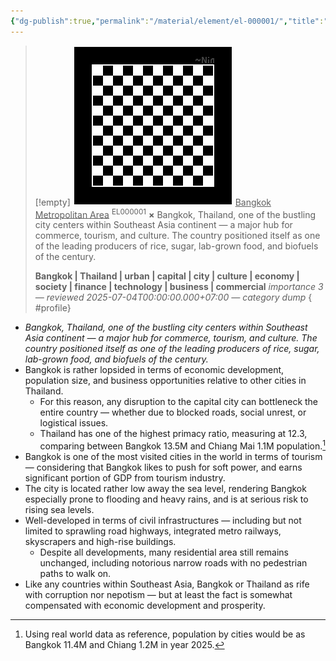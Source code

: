 ```yaml
---
{"dg-publish":true,"permalink":"/material/element/el-000001/","title":"Bangkok Metropolitan Area","tags":["-element"]}
---
```


>[!empty]
> ![RESOURCE/ASSET/OTHER/PlaceholderIcon.png|icon](/img/user/RESOURCE/ASSET/OTHER/PlaceholderIcon.png) <u class="title">Bangkok Metropolitan Area</u> <sup class="title">EL000001</sup> <b class="title">×</b>
> Bangkok, Thailand, one of the bustling city centers within Southeast Asia continent — a major hub for commerce, tourism, and culture. The country positioned itself as one of the leading producers of rice, sugar, lab-grown food, and biofuels of the century.
> 
> <b>Bangkok | Thailand | urban | capital | city | culture | economy | society | finance | technology | business | commercial</b>
> <i class="small">importance 3 — reviewed 2025-07-04T00:00:00.000+07:00 — category dump</i>
{ #profile}


- *Bangkok, Thailand, one of the bustling city centers within Southeast Asia continent — a major hub for commerce, tourism, and culture. The country positioned itself as one of the leading producers of rice, sugar, lab-grown food, and biofuels of the century.*
- Bangkok is rather lopsided in terms of economic development, population size, and business opportunities relative to other cities in Thailand.
	- For this reason, any disruption to the capital city can bottleneck the entire country — whether due to blocked roads, social unrest, or logistical issues.
	- Thailand has one of the highest primacy ratio, measuring at 12.3, comparing between Bangkok 13.5M and Chiang Mai 1.1M population.[^1]
- Bangkok is one of the most visited cities in the world in terms of tourism — considering that Bangkok likes to push for soft power, and earns significant portion of GDP from tourism industry.
- The city is located rather low away the sea level, rendering Bangkok especially prone to flooding and heavy rains, and is at serious risk to rising sea levels.
- Well-developed in terms of civil infrastructures — including but not limited to sprawling road highways, integrated metro railways, skyscrapers and high-rise buildings.
	- Despite all developments, many residential area still remains unchanged, including notorious narrow roads with no pedestrian paths to walk on.
- Like any countries within Southeast Asia, Bangkok or Thailand as rife with corruption nor nepotism — but at least the fact is somewhat compensated with economic development and prosperity.

[^1]: Using real world data as reference, population by cities would be as Bangkok 11.4M and Chiang 1.2M in year 2025.
